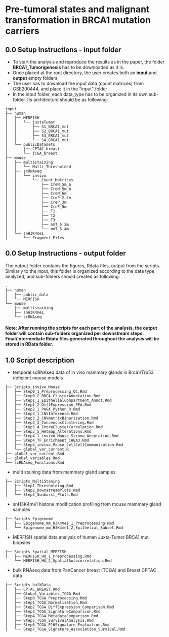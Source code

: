 # Pre-tumoral states and malignant transformation in BRCA1 mutation carriers




## 0.0 Setup Instructions - input folder
* To start the analysis and reproduce the results as in the paper, the folder **BRCA1_Tumorigenesis** has to be downloaded as it is. 
* Once placed at the root directory, the user creates both an **input** and **output** empty folders.
* The user has to download the input data (count matrices) from GSE200444, and place it in the "input" folder
* In the input folder, each data_type has to be organized in its own sub-folder. Its architecture should be as following:
```
input
├── human
│   ├── MERFISH
│   │   └── juxtaTumor
│   │       ├── S1_BRCA1_mut
│   │       ├── S2_BRCA1_mut
│   │       ├── S3_BRCA1_mut
│   │       └── S4_BRCA1_mut
│   └── publicDatasets
│       ├── CPTAC_breast
│       └── TCGA_breast
├── mouse
│   ├── multistaining
│   │   └── Multi_Thresholded
│   ├── scRNAseq
│   │   └── invivo
│   │       └── Count_Matrices
│   │           ├── CreN_5m_a
│   │           ├── CreN_5m_b
│   │           ├── CreN_6m
│   │           ├── CreP_2.7m
│   │           ├── CreP_3m
│   │           ├── CreP_5m
│   │           ├── T1
│   │           ├── T2
│   │           ├── T3
│   │           ├── mmT_5.2m
│   │           └── mmT_5.4m
│   └── snH3K4me1
│       └── Fragment_Files
```                

## 0.0 Setup Instructions - output folder
The output folder contains the figures, Rdata files, output from the scripts. Similarly to the input, this folder is organized according to the data type analyzed, and sub-folders should created as following:
```
.
├── human
│   ├── public_data
│   └── MERFISH
└── mouse
    ├── multistaining
    ├── snH3K4me1
    └── scRNAseq
``` 
#### Note: After running the scripts for each part of the analysis, the output folder will contain sub-folders organized per downstream steps. Final/Intermediate Rdata files generated throughout the analysis will be stored in **RData** folder. 
## 1.0 Script description
+ temporal scRNAseq data of in vivo mammary glands in Brca1/Trp53 deficient mouse models

```
├── Scripts_invivo_Mouse
│   ├── Step0_1_Preprocessing_QC.Rmd
│   ├── Step0_2_BRCA_ClusterAnnotation.Rmd
│   ├── Step1_1_EpithelialCompartment_Annot.Rmd
│   ├── Step1_2_DiffExpression_PEA.Rmd
│   ├── Step2_1_PAGA_Python_R.Rmd
│   ├── Step3_1_CNVInference.Rmd
│   ├── Step3_2_CNVmatrixBinarization.Rmd
│   ├── Step3_3_ConcensusClustering.Rmd
│   ├── Step3_4_IntraClusterCorrelation.Rmd
│   ├── Step3_5_Hetmap_Alterations.Rmd
│   ├── Step4_1_invivo_Mouse_Stroma_Annotation.Rmd
│   ├── Step4_TF_Enrichment_CHEA3.Rmd
│   ├── Step4_invivo_Mouse_CellCellCommunication.Rmd
│   └── global_var_current.R
├── global_var_current.Rmd
├── global_variables.Rmd
└── scRNAseq_Functions.Rmd
```

+ multi staining data from mammary gland samples 
```
├── Scripts_MultiStaning
│   ├── Step1_Thresholding.Rmd
│   ├── Step2_DownstreamPlots.Rmd
│   └── Step3_Sunburst_Plots.Rmd
```

+ snH3K4me1 histone modification profiling from mouse mammary gland samples
```
├── Scripts_Epigenome
│   ├── Epigenome_mm_H3K4me1_1_Preprocessing.Rmd
│   └── Epigenome_mm_H3K4me1_2_Epithelial_Subset.Rmd
```


+ MERFISH spatial data analysis of human Juxta-Tumor BRCA1 mut biopsies
```
├── Scripts_Spatial_MERFISH
│   ├── MERFISH_HU_1_Preprocessing.Rmd
    └── MERFISH_HU_2_SpatialAutocorrelation.Rmd
```


+ bulk RNAseq data from PanCancer breast (TCGA) and Breast CPTAC data

```
├── Scripts_bulkData
│   ├── CPTAC_BREAST.Rmd
│   ├── Global_Variables_TCGA.Rmd
│   ├── Step0_TCGA_Preprocessing.Rmd
│   ├── Step1_TCGA_Normalization.Rmd
│   ├── Step2_TCGA_DiffExpression_Comparison.Rmd
│   ├── Step3_TCGA_SignatureComparison.Rmd
│   ├── Step4_TCGA_MetadataComparison.Rmd
│   ├── Step5_TCGA_SurvivalAnalysis.Rmd
│   ├── Step6_TCGA_P16Signature_Evaluation.Rmd
│   └── Step7_TCGA_Signature_Association_Survival.Rmd
```


